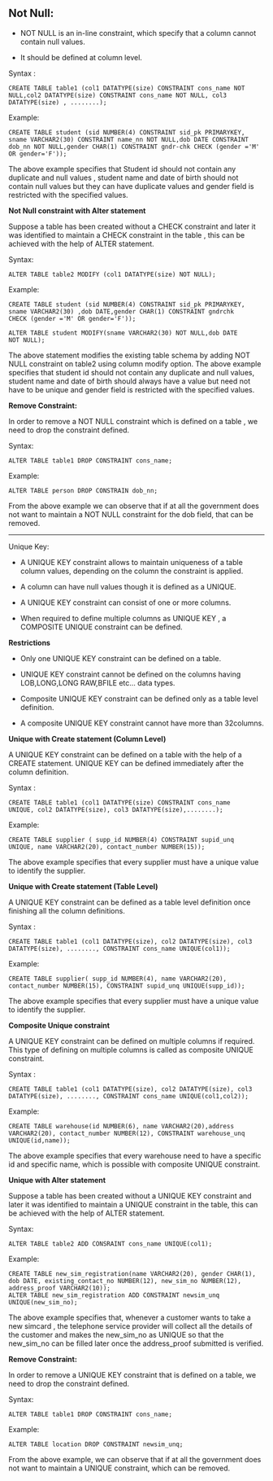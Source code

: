 ## Not Null:

- NOT NULL is an in-line constraint, which specify that a column cannot contain null values.

- It should be defined at column level.

Syntax :
```
CREATE TABLE table1 (col1 DATATYPE(size) CONSTRAINT cons_name NOT NULL,col2 DATATYPE(size) CONSTRAINT cons_name NOT NULL, col3 DATATYPE(size) , ........);
```

Example:
```
CREATE TABLE student (sid NUMBER(4) CONSTRAINT sid_pk PRIMARYKEY, sname VARCHAR2(30) CONSTRAINT name_nn NOT NULL,dob DATE CONSTRAINT dob_nn NOT NULL,gender CHAR(1) CONSTRAINT gndr-chk CHECK (gender ='M' OR gender='F'));
```

The above example specifies that Student id  should not contain any duplicate and null values , student name and date of birth should not contain null values but they can have duplicate values and gender field is restricted with the specified values.

**Not Null constraint with Alter statement**

Suppose a table has been created without a CHECK constraint and later it was identified to maintain a CHECK constraint in the table , this can be achieved with the help of ALTER statement.

Syntax:
```
ALTER TABLE table2 MODIFY (col1 DATATYPE(size) NOT NULL);
```
Example:
```
CREATE TABLE student (sid NUMBER(4) CONSTRAINT sid_pk PRIMARYKEY, sname VARCHAR2(30) ,dob DATE,gender CHAR(1) CONSTRAINT gndrchk
CHECK (gender ='M' OR gender='F'));

ALTER TABLE student MODIFY(sname VARCHAR2(30) NOT NULL,dob DATE
NOT NULL);
```
The above statement modifies the existing table schema by adding NOT NULL constraint on table2 using column modify option. The above example specifies that student id should not contain any duplicate and null values, student name and date of birth should always have a value but need not have to be unique and gender field is restricted with the specified values.

**Remove Constraint:**

In order to remove a NOT NULL constraint which is defined on a table , we need to drop the constraint defined.

Syntax:
```
ALTER TABLE table1 DROP CONSTRAINT cons_name;
```
Example:
```
ALTER TABLE person DROP CONSTRAIN dob_nn;
```

From the above example we can observe that if at all the government does not want to maintain a NOT NULL constraint for the dob field, that can be removed.

---

Unique Key:

- A UNIQUE KEY constraint allows to maintain uniqueness of a table column values, depending on the column the constraint is applied.

- A column can have null values though it is defined as a UNIQUE.
- A UNIQUE KEY constraint can consist of one or more columns.
- When required to define multiple columns as UNIQUE KEY , a COMPOSITE UNIQUE constraint can be defined.

**Restrictions**

- Only one UNIQUE KEY constraint can be defined on a table.

- UNIQUE KEY constraint cannot be defined on the columns having LOB,LONG,LONG RAW,BFILE etc... data types.
- Composite UNIQUE KEY constraint can be defined only as a table level definition.
- A composite UNIQUE KEY constraint cannot have more than 32columns.

**Unique with Create statement (Column Level)**

A UNIQUE KEY constraint can be defined on a table with the help of a CREATE statement. UNIQUE KEY can be defined immediately after the column definition.

Syntax :
```
CREATE TABLE table1 (col1 DATATYPE(size) CONSTRAINT cons_name
UNIQUE, col2 DATATYPE(size), col3 DATATYPE(size),........);
```

Example:
```
CREATE TABLE supplier ( supp_id NUMBER(4) CONSTRAINT supid_unq
UNIQUE, name VARCHAR2(20), contact_number NUMBER(15));
```

The above example specifies that every supplier must have a unique value to identify the supplier.

**Unique with Create statement (Table Level)**

A UNIQUE KEY constraint can be defined as a table level definition once finishing all the column definitions.

Syntax :
```
CREATE TABLE table1 (col1 DATATYPE(size), col2 DATATYPE(size), col3 DATATYPE(size), ........, CONSTRAINT cons_name UNIQUE(col1));
```

Example:
```
CREATE TABLE supplier( supp_id NUMBER(4), name VARCHAR2(20), contact_number NUMBER(15), CONSTRAINT supid_unq UNIQUE(supp_id));
```

The above example specifies that every supplier must have a unique value to identify the supplier.

**Composite Unique constraint**

A UNIQUE KEY constraint can be defined on multiple columns if required. This type of defining on multiple columns is called as composite UNIQUE constraint.


Syntax :
```
CREATE TABLE table1 (col1 DATATYPE(size), col2 DATATYPE(size), col3 DATATYPE(size), ........, CONSTRAINT cons_name UNIQUE(col1,col2));
```

Example:
```
CREATE TABLE warehouse(id NUMBER(6), name VARCHAR2(20),address VARCHAR2(20), contact_number NUMBER(12), CONSTRAINT warehouse_unq UNIQUE(id,name));
```
The above example specifies that every warehouse need to have a specific id and specific name, which is possible with composite UNIQUE constraint.

**Unique with Alter statement**

Suppose a table has been created without a UNIQUE KEY constraint and later it was identified to maintain a UNIQUE constraint in the table, this can be achieved with the help of ALTER statement.

Syntax:
```
ALTER TABLE table2 ADD CONSRAINT cons_name UNIQUE(col1);
```

Example:
```
CREATE TABLE new_sim_registration(name VARCHAR2(20), gender CHAR(1), dob DATE, existing_contact_no NUMBER(12), new_sim_no NUMBER(12), address_proof VARCHAR2(10));
ALTER TABLE new_sim_registration ADD CONSTRAINT newsim_unq UNIQUE(new_sim_no);
```

The above example specifies that, whenever a customer wants to take a new simcard , the telephone service provider will collect all the details of the customer and makes the new_sim_no as UNIQUE so that the new_sim_no can be filled later once the address_proof submitted is verified.
 
**Remove Constraint:**

In order to remove a UNIQUE KEY constraint that is defined on a table, we need to drop the constraint defined.

Syntax:
```
ALTER TABLE table1 DROP CONSTRAINT cons_name;
```

Example:
```
ALTER TABLE location DROP CONSTRAINT newsim_unq;
```

From the above example, we can observe that if at all the government does not want to maintain a UNIQUE constraint, which can be removed.

